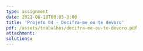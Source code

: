 ```yaml
---
type: assignment
date: 2021-06-18T00:03-3:00
title: 'Projeto 04 - Decifra-me ou te devoro'
pdf: /assets/trabalhos/decifra-me-ou-te-devoro.pdf
attachment: 
solutions: 
---
```

    
